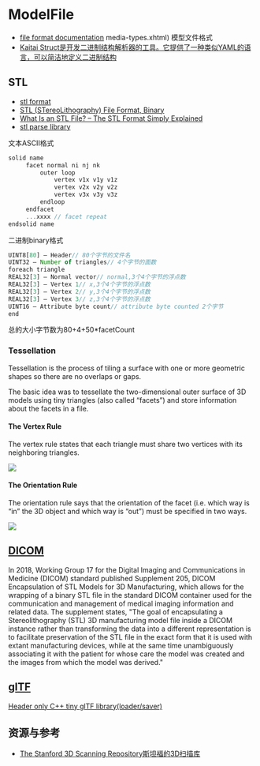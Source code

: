 # ModelFile

- [file format documentation](https://docs.fileformat.com/)
media-types.xhtml)
模型文件格式
- [Kaitai Struct是开发二进制结构解析器的工具。它提供了一种类似YAML的语言，可以简洁地定义二进制结构](http://kaitai.io/#what-is-it)

## STL

- [stl format](http://www.fabbers.com/tech/STL_Format)
- [STL (STereoLithography) File Format, Binary](https://www.loc.gov/preservation/digital/formats/fdd/fdd000505.shtml)
- [What Is an STL File? – The STL Format Simply Explained](https://all3dp.com/1/stl-file-format-3d-printing/)
- [stl parse library](http://formats.kaitai.io/stl/javascript.html)

文本ASCII格式
```js
solid name
     facet normal ni nj nk
         outer loop
             vertex v1x v1y v1z
             vertex v2x v2y v2z
             vertex v3x v3y v3z
         endloop
     endfacet
     ...xxxx // facet repeat
endsolid name
```
二进制binary格式
```js
UINT8[80] – Header// 80个字节的文件名
UINT32 – Number of triangles// 4个字节的面数
foreach triangle
REAL32[3] – Normal vector// normal,3个4个字节的浮点数
REAL32[3] – Vertex 1// x,3个4个字节的浮点数
REAL32[3] – Vertex 2// y,3个4个字节的浮点数
REAL32[3] – Vertex 3// z,3个4个字节的浮点数
UINT16 – Attribute byte count// attribute byte counted 2个字节
end
```
总的大小字节数为80+4+50*facetCount

### Tessellation

Tessellation is the process of tiling a surface with one or more geometric shapes so there are no overlaps or gaps. 

The basic idea was to tessellate the two-dimensional outer surface of 3D models using tiny triangles (also called “facets”) and store information about the facets in a file.

#### The Vertex Rule

The vertex rule states that each triangle must share two vertices with its neighboring triangles.

![](../images/cg/stl-valid-and-invalid-tessellation.png)

#### The Orientation Rule
The orientation rule says that the orientation of the facet (i.e. which way is “in” the 3D object and which way is “out”) must be specified in two ways.

![](../images/cg/stl-orientation-%20of-the-facet.png)

## [DICOM](https://dicom.nema.org/medical/dicom/final/sup205_ft_DICOM_Encapsulation_of_STL_Models_for_3D_Manufacturing.pdf)

In 2018, Working Group 17 for the Digital Imaging and Communications in Medicine (DICOM) standard published Supplement 205, DICOM Encapsulation of STL Models for 3D Manufacturing, which allows for the wrapping of a binary STL file in the standard DICOM container used for the communication and management of medical imaging information and related data. The supplement states, "The goal of encapsulating a Stereolithography (STL) 3D manufacturing model file inside a DICOM instance rather than transforming the data into a different representation is to facilitate preservation of the STL file in the exact form that it is used with extant manufacturing devices, while at the same time unambiguously associating it with the patient for whose care the model was created and the images from which the model was derived."

## [glTF](https://github.com/KhronosGroup/glTF)

[Header only C++ tiny glTF library(loader/saver)](https://github.com/syoyo/tinygltf)

## 资源与参考

- [The Stanford 3D Scanning Repository斯坦福的3D扫描库](https://graphics.stanford.edu/data/3Dscanrep/)